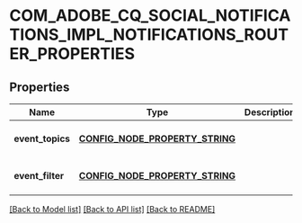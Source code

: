 # COM_ADOBE_CQ_SOCIAL_NOTIFICATIONS_IMPL_NOTIFICATIONS_ROUTER_PROPERTIES

## Properties
Name | Type | Description | Notes
------------ | ------------- | ------------- | -------------
**event_topics** | [**CONFIG_NODE_PROPERTY_STRING**](configNodePropertyString.md) |  | [optional] [default to null]
**event_filter** | [**CONFIG_NODE_PROPERTY_STRING**](configNodePropertyString.md) |  | [optional] [default to null]

[[Back to Model list]](../README.md#documentation-for-models) [[Back to API list]](../README.md#documentation-for-api-endpoints) [[Back to README]](../README.md)



